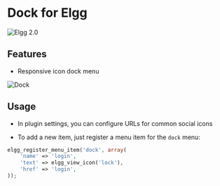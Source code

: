 Dock for Elgg
=============
![Elgg 2.0](https://img.shields.io/badge/Elgg-2.0.x-orange.svg?style=flat-square)

## Features

 * Responsive icon dock menu

![Dock](https://raw.github.com/hypeJunction/Elgg-ui_dock/master/screenshots/dock.png "Dock")

## Usage

 * In plugin settings, you can configure URLs for common social icons

 * To add a new item, just register a menu item for the `dock` menu:

```php
elgg_register_menu_item('dock', array(
	'name' => 'login',
	'text' => elgg_view_icon('lock'),
	'href' => 'login',
));
```